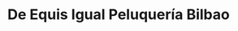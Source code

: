 ---
title: "De Equis Igual Peluquería Bilbao"
url: /bilbao-casco-viejo/de-equis-igual-peluqueria-bilbao/
shop: peluquería
---